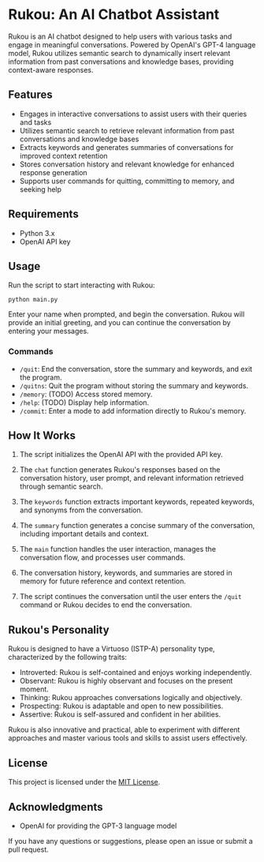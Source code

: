 # Rukou: An AI Chatbot Assistant

Rukou is an AI chatbot designed to help users with various tasks and engage in meaningful conversations. Powered by OpenAI's GPT-4 language model, Rukou utilizes semantic search to dynamically insert relevant information from past conversations and knowledge bases, providing context-aware responses.

## Features

- Engages in interactive conversations to assist users with their queries and tasks
- Utilizes semantic search to retrieve relevant information from past conversations and knowledge bases
- Extracts keywords and generates summaries of conversations for improved context retention
- Stores conversation history and relevant knowledge for enhanced response generation
- Supports user commands for quitting, committing to memory, and seeking help

## Requirements

- Python 3.x
- OpenAI API key


## Usage

Run the script to start interacting with Rukou:

```
python main.py
```

Enter your name when prompted, and begin the conversation. Rukou will provide an initial greeting, and you can continue the conversation by entering your messages.

### Commands

- `/quit`: End the conversation, store the summary and keywords, and exit the program.
- `/quitns`: Quit the program without storing the summary and keywords.
- `/memory`: (TODO) Access stored memory.
- `/help`: (TODO) Display help information.
- `/commit`: Enter a mode to add information directly to Rukou's memory.

## How It Works

1. The script initializes the OpenAI API with the provided API key.

2. The `chat` function generates Rukou's responses based on the conversation history, user prompt, and relevant information retrieved through semantic search.

3. The `keywords` function extracts important keywords, repeated keywords, and synonyms from the conversation.

4. The `summary` function generates a concise summary of the conversation, including important details and context.

5. The `main` function handles the user interaction, manages the conversation flow, and processes user commands.

6. The conversation history, keywords, and summaries are stored in memory for future reference and context retention.

7. The script continues the conversation until the user enters the `/quit` command or Rukou decides to end the conversation.

## Rukou's Personality

Rukou is designed to have a Virtuoso (ISTP-A) personality type, characterized by the following traits:

- Introverted: Rukou is self-contained and enjoys working independently.
- Observant: Rukou is highly observant and focuses on the present moment.
- Thinking: Rukou approaches conversations logically and objectively.
- Prospecting: Rukou is adaptable and open to new possibilities.
- Assertive: Rukou is self-assured and confident in her abilities.

Rukou is also innovative and practical, able to experiment with different approaches and master various tools and skills to assist users effectively.

## License

This project is licensed under the [MIT License](LICENSE).

## Acknowledgments

- OpenAI for providing the GPT-3 language model

If you have any questions or suggestions, please open an issue or submit a pull request.
